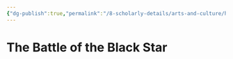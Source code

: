 ```yaml
---
{"dg-publish":true,"permalink":"/8-scholarly-details/arts-and-culture/history/the-battle-of-the-black-star/","noteIcon":""}
---
```


# The Battle of the Black Star
